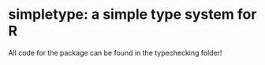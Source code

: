 # simpletype: a simple type system for R

All code for the package can be found in the typechecking folder!